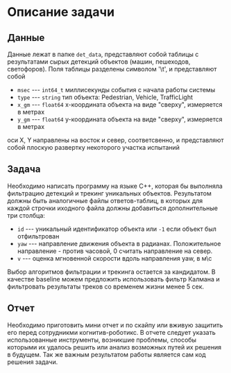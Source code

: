 Описание задачи
=================================================

Данные
-------------------------------------------------

Данные лежат в папке `det_data`, представляют собой таблицы с результатами сырых детекций объектов (машин, пешеходов, светофоров).
Поля таблицы разделены символом '\t', и представляют собой

* `msec` --- `int64_t` миллисекунды события с начала работы системы
* `type` --- `string`  тип объекта: Pedestrian, Vehicle, TrafficLight
* `x_gm` --- `float64` x-координата объекта на виде "сверху", измеряется в метрах
* `y_gm` --- `float64` y-координата объекта на виде "сверху", измеряется в метрах

оси X, Y направлены на восток и север, соответсвенно, и представляют собой плоскую развертку некоторого участка испытаний


Задача
-------------------------------------------------

Необходимо написать программу на языке С++, которая бы выполняла фильтрацию детекций и трекинг уникальных объектов.
Результатом должны быть аналогичные файлы ответов-таблиц, в которых для каждой строчки иходного файла должны добавиться дополнительные три столбца:

* `id`   --- уникальный идентификатор объекта или `-1` если объект был отфильтрован
* `yaw`  --- направление движения объекта в радианах. Положительное направление - против часовой, 0 считать направление на север.
* `v`    --- оценка мгновенной скорости вдоль направления yaw, в м\с

Выбор алгоритмов фильтрации и трекинга остается за кандидатом.
В качестве baseline можем предложить использовать фильтр Калмана и фильтровать результаты треков со временем жизни менее 5 сек.


Отчет
-------------------------------------------------

Необходимо приготовить мини отчет и по скайпу или вживую защитить его перед сотрудникми когнитив-роботикс. 
В отчете следует указать использованные инструменты, возникшие проблемы, способы которыми их удалось решить или анализ возможных путей их решения в будущем.
Так же важным результатом работы является сам код решения задачи.

